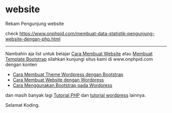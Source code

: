 # website
Rekam Pengunjung website

check https://www.onphpid.com/membuat-data-statistik-pengunjung-website-dengan-php.html
<hr/>
Nambahin aja list untuk belajar <a href="https://www.onphpid.com" alt="cara membuat website" target="_blank" re="dofollow">Cara Membuat Website</a> atau <a href="https://www.onphpid.com" alt="membuat template bootstrap" target="_blank" re="dofollow">Membuat Template Bootstrap</a> silahkan kunjungi situs kami di www.onphpid.com
dengan konten 
<ul>
<li><a href="https://www.onphpid.com/cara-membuat-theme-wordpress-dengan-bootstrap.html" alt="membuat theme wordpress" target="_blank" re="dofollow">Cara Membuat Theme Wordpress dengan Bootstrap</a></li>
<li><a href="https://www.onphpid.com/cara-membuat-website-dengan-wordpress.html" alt="cara membuat website">Cara Membuat Website dengan Wordpress</a></li>
<li><a href="https://www.onphpid.com/cara-menggunakan-bootstrap-pada-wordpress.html" alt="cara menggunakan bootstrap" target="_blank" re="dofollow">Cara Menggunakan Bootstrap pada Wordpress</a></li>
</ul>
dan masih banyak lagi <a href="https://www.onphpid.com/" alt="tutorial php" target="_blank" re="dofollow">Tutorial PHP</a> dan <a href="https://www.onphpid.com/" alt="tutorial wordpress" target="_blank" re="dofollow">tutorial wordpress</a> lainnya.

Selamat Koding.
